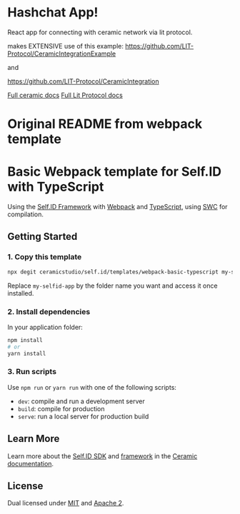 # Hashchat App!

React app for connecting with ceramic network via lit protocol.

makes EXTENSIVE use of this example:
https://github.com/LIT-Protocol/CeramicIntegrationExample

and

https://github.com/LIT-Protocol/CeramicIntegration


[Full ceramic docs](https://developers.ceramic.network/)
[Full Lit Protocol docs](https://developer.litprotocol.com/docs/intro/)



# Original README from webpack template


# Basic Webpack template for Self.ID with TypeScript

Using the [Self.ID Framework](https://developers.ceramic.network/tools/self-id/framework/) with [Webpack](https://webpack.js.org/) and [TypeScript](https://www.typescriptlang.org/), using [SWC](https://swc.rs/) for compilation.

## Getting Started

### 1. Copy this template

```sh
npx degit ceramicstudio/self.id/templates/webpack-basic-typescript my-selfid-app
```

Replace `my-selfid-app` by the folder name you want and access it once installed.

### 2. Install dependencies

In your application folder:

```sh
npm install
# or
yarn install
```

### 3. Run scripts

Use `npm run` or `yarn run` with one of the following scripts:

- `dev`: compile and run a development server
- `build`: compile for production
- `serve`: run a local server for production build

## Learn More

Learn more about the [Self.ID SDK](https://developers.ceramic.network/tools/self-id/overview/) and [framework](https://developers.ceramic.network/tools/self-id/framework/) in the [Ceramic documentation](https://developers.ceramic.network/).

## License

Dual licensed under [MIT](https://github.com/ceramicstudio/self.id/blob/main/LICENSE-MIT) and [Apache 2](https://github.com/ceramicstudio/self.id/blob/main/LICENSE-APACHE).
